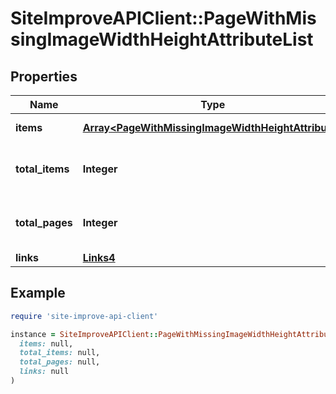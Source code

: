 # SiteImproveAPIClient::PageWithMissingImageWidthHeightAttributeList

## Properties

| Name | Type | Description | Notes |
| ---- | ---- | ----------- | ----- |
| **items** | [**Array&lt;PageWithMissingImageWidthHeightAttribute&gt;**](PageWithMissingImageWidthHeightAttribute.md) | Set of items. |  |
| **total_items** | **Integer** | Total number of items in result set. |  |
| **total_pages** | **Integer** | Total number of pages in result set. |  |
| **links** | [**Links4**](Links4.md) |  | [optional] |

## Example

```ruby
require 'site-improve-api-client'

instance = SiteImproveAPIClient::PageWithMissingImageWidthHeightAttributeList.new(
  items: null,
  total_items: null,
  total_pages: null,
  links: null
)
```

